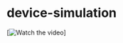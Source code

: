 # device-simulation
[![Watch the video](https://www.youtube.com/watch?v=ImizMDOYCsc&feature=youtu.be)]
